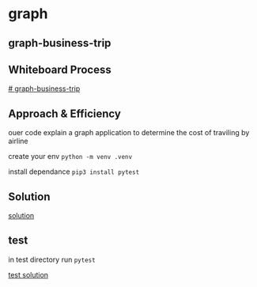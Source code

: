 # graph

## graph-business-trip

## Whiteboard Process
[# graph-business-trip](./Untitled%20(3).png)


## Approach & Efficiency 

ouer code explain a graph application to determine the cost of traviling by airline 

create your env 
`python -m venv .venv`

install dependance
`pip3 install pytest`


## Solution

[solution](./graph_business_trip.py)

## test
in test directory run
`pytest`

[test solution](./test/test_graph_business_trip.py)
